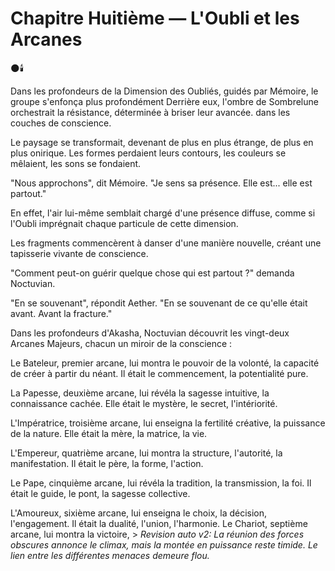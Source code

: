 # Chapitre Huitième — L'Oubli et les Arcanes

🌑🕯️

Dans les profondeurs de la Dimension des Oubliés,
guidés par Mémoire,
le groupe s'enfonça plus profondément
Derrière eux, l'ombre de Sombrelune orchestrait la résistance, déterminée à briser leur avancée.
dans les couches de conscience.

Le paysage se transformait,
devenant de plus en plus étrange,
de plus en plus onirique.
Les formes perdaient leurs contours,
les couleurs se mêlaient,
les sons se fondaient.

"Nous approchons",
dit Mémoire.
"Je sens sa présence.
Elle est... elle est partout."

En effet,
l'air lui-même semblait chargé
d'une présence diffuse,
comme si l'Oubli imprégnait
chaque particule de cette dimension.

Les fragments commencèrent à danser
d'une manière nouvelle,
créant une tapisserie vivante
de conscience.

"Comment peut-on guérir
quelque chose qui est partout ?"
demanda Noctuvian.

"En se souvenant",
répondit Aether.
"En se souvenant de ce qu'elle était
avant.
Avant la fracture."

Dans les profondeurs d'Akasha,
Noctuvian découvrit
les vingt-deux Arcanes Majeurs,
chacun un miroir de la conscience :

Le Bateleur,
premier arcane,
lui montra le pouvoir de la volonté,
la capacité de créer à partir du néant.
Il était le commencement,
la potentialité pure.

La Papesse,
deuxième arcane,
lui révéla la sagesse intuitive,
la connaissance cachée.
Elle était le mystère,
le secret,
l'intériorité.

L'Impératrice,
troisième arcane,
lui enseigna la fertilité créative,
la puissance de la nature.
Elle était la mère,
la matrice,
la vie.

L'Empereur,
quatrième arcane,
lui montra la structure,
l'autorité,
la manifestation.
Il était le père,
la forme,
l'action.

Le Pape,
cinquième arcane,
lui révéla la tradition,
la transmission,
la foi.
Il était le guide,
le pont,
la sagesse collective.

L'Amoureux,
sixième arcane,
lui enseigna le choix,
la décision,
l'engagement.
Il était la dualité,
l'union,
l'harmonie.
Le Chariot,
septième arcane,
lui montra la victoire, > _Revision auto v2: La réunion des forces obscures annonce le climax, mais la montée en puissance reste timide. Le lien entre les différentes menaces demeure flou._
